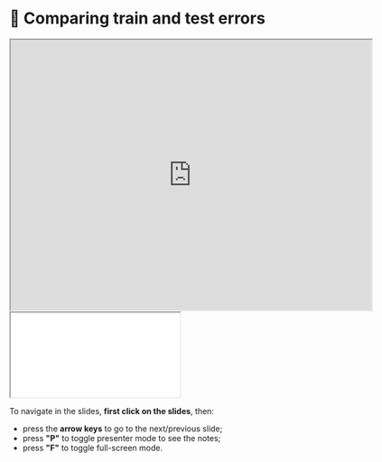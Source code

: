 # 🎥 Comparing train and test errors

<iframe class="video" width="640px" height="480px"
        src="https://www.youtube.com/embed/9uS4sE-UTm0?rel=0"
        allowfullscreen></iframe>

<iframe class="slides"
        src="../slides/index.html?file=../slides/learning_validation_curves.md"></iframe>

To navigate in the slides, **first click on the slides**, then:
- press the **arrow keys** to go to the next/previous slide;
- press **"P"** to toggle presenter mode to see the notes;
- press **"F"** to toggle full-screen mode.
